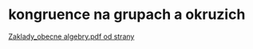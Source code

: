 # kongruence na grupach a okruzich
[Zaklady_obecne algebry.pdf od strany ](https://wis.fit.vutbr.cz/FIT/st/course-files-st.php?file=%2Fcourse%2FMAT-IT%2Flectures%2FZaklady_obecne_algebry.pdf&cid=11539)

